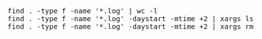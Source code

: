 <pre>
find . -type f -name '*.log' | wc -l
find . -type f -name '*.log' -daystart -mtime +2 | xargs ls -l
find . -type f -name '*.log' -daystart -mtime +2 | xargs rm -f
</pre>
